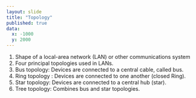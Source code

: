 ```yaml
---
layout: slide
title: "Topology"
published: true
data:
  x: -1000
  y: 2000
---
```


1. Shape of a local-area network (LAN) or other communications system
2. Four principal topologies used in LANs.
3. Bus topology: Devices are connected to a central cable, called bus. 
4. Ring topology : Devices are connected to one another (closed Ring).
5. Star topology: Devices are connected to a central hub (star). 
6. Tree topology: Combines bus and star topologies. 

